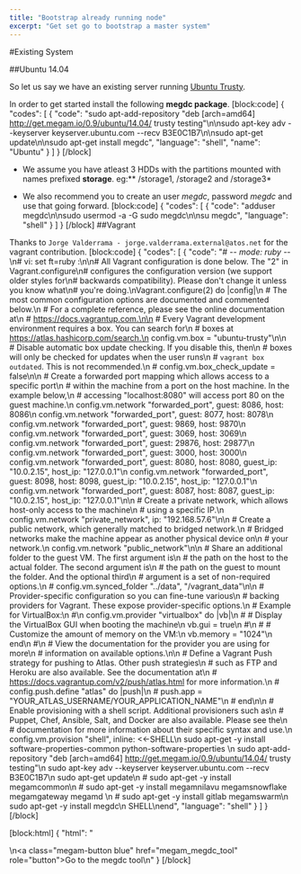 ```yaml
---
title: "Bootstrap already running node"
excerpt: "Get set go to bootstrap a master system"
---
```

#Existing System

##Ubuntu 14.04

So let us say we have an existing server running [Ubuntu Trusty](http://www.ubuntu.com). 

In order to get started install the following **megdc package**.
[block:code]
{
  "codes": [
    {
      "code": "sudo apt-add-repository \"deb [arch=amd64] http://get.megam.io/0.9/ubuntu/14.04/ trusty testing\"\n\nsudo apt-key adv --keyserver keyserver.ubuntu.com --recv B3E0C1B7\n\nsudo apt-get update\n\nsudo apt-get install megdc",
      "language": "shell",
      "name": "Ubuntu"
    }
  ]
}
[/block]
* We assume you have atleast 3 HDDs with the partitions mounted with names prefixed **storage**. eg:** /storage1, /storage2 and /storage3* 

* We also recommend you to create an user *megdc*, password *megdc* and use that going forward. 
[block:code]
{
  "codes": [
    {
      "code": "adduser megdc\n\nsudo usermod -a -G sudo megdc\n\nsu megdc",
      "language": "shell"
    }
  ]
}
[/block]
##Vagrant

Thanks to `Jorge Valderrama - jorge.valderrama.external@atos.net` for the vagrant contribution.
[block:code]
{
  "codes": [
    {
      "code": "# -*- mode: ruby -*-\n# vi: set ft=ruby :\n\n# All Vagrant configuration is done below. The \"2\" in Vagrant.configure\n# configures the configuration version (we support older styles for\n# backwards compatibility). Please don't change it unless you know what\n# you're doing.\nVagrant.configure(2) do |config|\n  # The most common configuration options are documented and commented below.\n  # For a complete reference, please see the online documentation at\n  # https://docs.vagrantup.com.\n\n  # Every Vagrant development environment requires a box. You can search for\n  # boxes at https://atlas.hashicorp.com/search.\n  config.vm.box = \"ubuntu-trusty\"\n\n  # Disable automatic box update checking. If you disable this, then\n  # boxes will only be checked for updates when the user runs\n  # `vagrant box outdated`. This is not recommended.\n  # config.vm.box_check_update = false\n\n  # Create a forwarded port mapping which allows access to a specific port\n  # within the machine from a port on the host machine. In the example below,\n  # accessing \"localhost:8080\" will access port 80 on the guest machine.\n  config.vm.network \"forwarded_port\", guest: 8086, host: 8086\n  config.vm.network \"forwarded_port\", guest: 8077, host: 8078\n  config.vm.network \"forwarded_port\", guest: 9869, host: 9870\n  config.vm.network \"forwarded_port\", guest: 3069, host: 3069\n  config.vm.network \"forwarded_port\", guest: 29876, host: 29877\n  config.vm.network \"forwarded_port\", guest: 3000, host: 3000\n  config.vm.network \"forwarded_port\", guest: 8080, host: 8080, guest_ip: \"10.0.2.15\", host_ip: \"127.0.0.1\"\n  config.vm.network \"forwarded_port\", guest: 8098, host: 8098, guest_ip: \"10.0.2.15\", host_ip: \"127.0.0.1\"\n  config.vm.network \"forwarded_port\", guest: 8087, host: 8087, guest_ip: \"10.0.2.15\", host_ip: \"127.0.0.1\"\n\n  # Create a private network, which allows host-only access to the machine\n  # using a specific IP.\n   config.vm.network \"private_network\", ip: \"192.168.57.6\"\n\n  # Create a public network, which generally matched to bridged network.\n  # Bridged networks make the machine appear as another physical device on\n  # your network.\n  config.vm.network \"public_network\"\n\n  # Share an additional folder to the guest VM. The first argument is\n  # the path on the host to the actual folder. The second argument is\n  # the path on the guest to mount the folder. And the optional third\n  # argument is a set of non-required options.\n  # config.vm.synced_folder \"../data\", \"/vagrant_data\"\n\n  # Provider-specific configuration so you can fine-tune various\n  # backing providers for Vagrant. These expose provider-specific options.\n  # Example for VirtualBox:\n  #\n  config.vm.provider \"virtualbox\" do |vb|\n  #   # Display the VirtualBox GUI when booting the machine\n    vb.gui = true\n  #\n  #   # Customize the amount of memory on the VM:\n     vb.memory = \"1024\"\n   end\n  #\n  # View the documentation for the provider you are using for more\n  # information on available options.\n\n  # Define a Vagrant Push strategy for pushing to Atlas. Other push strategies\n  # such as FTP and Heroku are also available. See the documentation at\n  # https://docs.vagrantup.com/v2/push/atlas.html for more information.\n  # config.push.define \"atlas\" do |push|\n  #   push.app = \"YOUR_ATLAS_USERNAME/YOUR_APPLICATION_NAME\"\n  # end\n\n  # Enable provisioning with a shell script. Additional provisioners such as\n  # Puppet, Chef, Ansible, Salt, and Docker are also available. Please see the\n  # documentation for more information about their specific syntax and use.\n   config.vm.provision \"shell\", inline: <<-SHELL\n     sudo apt-get -y install software-properties-common python-software-properties \n     sudo apt-add-repository \"deb [arch=amd64] http://get.megam.io/0.9/ubuntu/14.04/ trusty testing\"\n     sudo apt-key adv --keyserver keyserver.ubuntu.com --recv B3E0C1B7\n     sudo apt-get update\n    # sudo apt-get -y install megamcommon\n    # sudo apt-get -y install megamnilavu megamsnowflake megamgateway megamd \n    # sudo apt-get -y install gitlab megamswarm\n    sudo apt-get -y install megdc\n   SHELL\nend",
      "language": "shell"
    }
  ]
}
[/block]

[block:html]
{
  "html": "<div></div>\n<a class=\"megam-button blue\" href=\"megam_megdc_tool\" role=\"button\">Go to the megdc tool</a>\n<style>\n\n</style>"
}
[/block]
